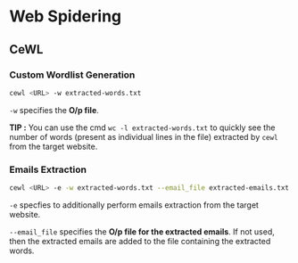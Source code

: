# Web Spidering

## CeWL

### Custom Wordlist Generation

```bash
cewl <URL> -w extracted-words.txt
```

`-w` specifies the **O/p file**.

**TIP :** You can use the cmd `wc -l extracted-words.txt` to quickly see the number of words (present as individual lines in the file) extracted by `cewl` from the target website. 

### Emails Extraction

```bash
cewl <URL> -e -w extracted-words.txt --email_file extracted-emails.txt
```

`-e` specfies to additionally perform emails extraction from the target website.

`--email_file` specifies the **O/p file for the extracted emails**. If not used, then the extracted emails are added to the file containing the extracted words.